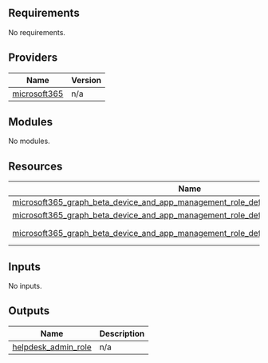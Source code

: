 <!-- BEGIN_TF_DOCS -->
## Requirements

No requirements.

## Providers

| Name | Version |
|------|---------|
| <a name="provider_microsoft365"></a> [microsoft365](#provider_microsoft365) | n/a |

## Modules

No modules.

## Resources

| Name | Type |
|------|------|
| [microsoft365_graph_beta_device_and_app_management_role_definition.example](https://registry.terraform.io/providers/hashicorp/microsoft365/latest/docs/resources/graph_beta_device_and_app_management_role_definition) | resource |
| [microsoft365_graph_beta_device_and_app_management_role_definition.helpdesk_assignment](https://registry.terraform.io/providers/hashicorp/microsoft365/latest/docs/resources/graph_beta_device_and_app_management_role_definition) | resource |
| [microsoft365_graph_beta_device_and_app_management_role_definition.helpdesk_admin](https://registry.terraform.io/providers/hashicorp/microsoft365/latest/docs/data-sources/graph_beta_device_and_app_management_role_definition) | data source |

## Inputs

No inputs.

## Outputs

| Name | Description |
|------|-------------|
| <a name="output_helpdesk_admin_role"></a> [helpdesk_admin_role](#output_helpdesk_admin_role) | n/a |
<!-- END_TF_DOCS -->